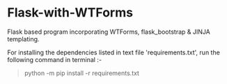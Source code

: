 # Flask-with-WTForms
Flask based program incorporating WTForms, flask_bootstrap &amp; JINJA templating.

For installing the dependencies listed in text file 'requirements.txt', run the following command in terminal :-
> python -m pip install -r requirements.txt
